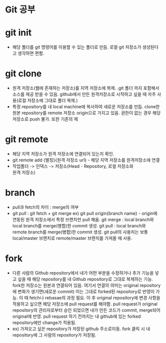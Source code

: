 # Git 공부

# git init 
- 해당 폴더를 git 명령어를 이용할 수 있는 폴더로 만듬.
  로컬 git 저장소가 생성된다고 생각하면 편함.

# git clone
- 원격 저장소(웹에 존재하는 저장소)를 지역 저장소에 복제.
  .git 폴더 까지 포함해서 소스를 제공 받을 수 있음.
  github에서 만든 원격저장소로 시작하고 싶을 때 자주 사용(로컬
  저장소에 그대로 폴더 복제.)
- 특정 repository를 내 local machine에 복사하여 새로운 저장소를 만듬.
  clone한 원본 repository를 remote 저장소 origin으로 가지고 있음. 권한이
  없는 경우 해당 저장소로 push 불가.
  또한 기존의 제

# git remote 
- 해당 지역 저장소가 원격 저장소에 연결되어 있는지 확인.
- git remote add {별칭}{원격 저장소 url} - 해당 지역 저장소를
  원격저장소에 연결
- 작업폴더 -> 인덱스 -> 저장소(Head - Repository, 로컬 저장소와   
  원격 저장소)

# branch
- pull과 fetch의 차이 : merge의 여부
- git pull : git fetch + git merge
  ex) git pull origin{branch name} - origin에 연동된 원격 저장소에서 특정
  브랜치만 pull 해옴.
  git merge : local branch와 local branch를 merge(병합)한 commit 생성.
  git pull : local branch와 remote branch를 merge(병합)한 commit 생성.
  git pull의 사용처는 보통 local/master 브랜치로 remote/master 브랜치를 가져올 때 사용.

# fork
- 다른 사람의 Github repository에서 내가 어떤 부분을 수정하거나 추가 기능을
  넣고 싶을 때 해당 repository를 내 Github repository로 그대로 복제하는
  기능. fork한 저장소는 원본과 연결되어 있음. 여기서 연결의 의미는 original repository에 변화가 생기면(새로운 commit) 이는 그대로 forked된 repository로 반영이 가능. 이 때 fetch나 rebasae의 과정 필요.
  이 후 original repository에 변경 사항을 적용하고 싶으면 해당 저장소에 pull request를 해야함. pull request가 original repository의 관리자로부터
  승인 되었으면 내가 만든 코드가 commit, merge되어 original에 반영. pull
  request 하기 전까지는 내 github에 있는 forked repository에만 change가 적용됨.
- ex) 가져오고 싶은 repository가 저장된 github 주소로이동.
fork 클릭 시 내 repository에 그 사람의 repository가 저장됨.

  
